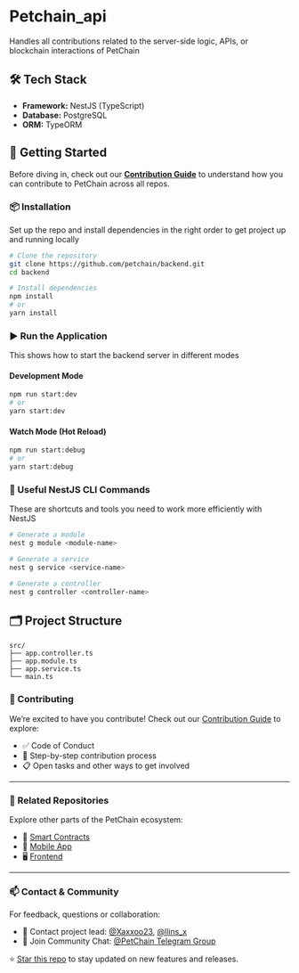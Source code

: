 # Petchain_api
Handles all contributions related to the server-side logic, APIs, or blockchain interactions of PetChain

## 🛠 Tech Stack

- **Framework:** NestJS (TypeScript)
- **Database:** PostgreSQL
- **ORM:** TypeORM

## 🚀 Getting Started

Before diving in, check out our **[Contribution Guide](https://github.com/petchain/docs/setup.md)** to understand how you can contribute to PetChain across all repos.

### 📦 Installation
Set up the repo and install dependencies in the right order to get project up and running locally

```bash
# Clone the repository
git clone https://github.com/petchain/backend.git
cd backend

# Install dependencies
npm install
# or
yarn install
```

### ▶️ Run the Application
This shows how to start the backend server in different modes

#### Development Mode

```bash
npm run start:dev
# or
yarn start:dev
```

#### Watch Mode (Hot Reload)

```bash
npm run start:debug
# or
yarn start:debug
```

### 🧰 Useful NestJS CLI Commands
These are shortcuts and tools you need to work more efficiently with NestJS

```bash
# Generate a module
nest g module <module-name>

# Generate a service
nest g service <service-name>

# Generate a controller
nest g controller <controller-name>
```


## 🗂 Project Structure

```
src/
├── app.controller.ts
├── app.module.ts
├── app.service.ts
└── main.ts
```

### 🤝 Contributing 
We’re excited to have you contribute! Check out our [Contribution Guide](https://github.com/DogStark/petChain-Frontend/blob/main/contributing.md) to explore:

* ✅ Code of Conduct
* 🧭 Step-by-step contribution process 
* 📋 Open tasks and other ways to get involved

---

### 🔗 Related Repositories

Explore other parts of the PetChain ecosystem:


* 🔐 [Smart Contracts](https://github.com/DogStark/PetMedTracka-Contracts)
* 📱 [Mobile App ](https://github.com/DogStark/PetMedTracka-MobileApp)
* 🖥️ [Frontend](https://github.com/DogStark/pet-medical-tracka) 


---

### 📫 Contact & Community
For feedback, questions or collaboration:

* 🐶 Contact project lead: [@Xaxxoo23](https://t.me/Xaxxoo23), [@llins_x](https://t.me/llins_x)
* 💬 Join Community Chat: [@PetChain Telegram Group](https://t.me/+fLbWYLN8jZw3ZTNk) 
 
 
 ⭐️ [Star this repo](https://github.com/DogStark/petchain_api) to stay updated on new features and releases. 
